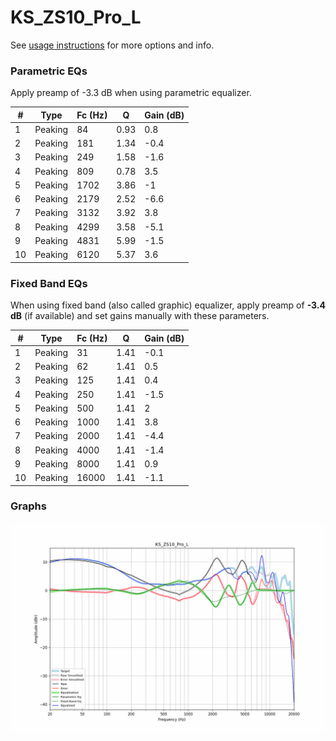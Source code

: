 # KS_ZS10_Pro_L
See [usage instructions](https://github.com/jaakkopasanen/AutoEq#usage) for more options and info.

### Parametric EQs
Apply preamp of -3.3 dB when using parametric equalizer.

|   # | Type    |   Fc (Hz) |    Q |   Gain (dB) |
|-----|---------|-----------|------|-------------|
|   1 | Peaking |        84 | 0.93 |         0.8 |
|   2 | Peaking |       181 | 1.34 |        -0.4 |
|   3 | Peaking |       249 | 1.58 |        -1.6 |
|   4 | Peaking |       809 | 0.78 |         3.5 |
|   5 | Peaking |      1702 | 3.86 |        -1   |
|   6 | Peaking |      2179 | 2.52 |        -6.6 |
|   7 | Peaking |      3132 | 3.92 |         3.8 |
|   8 | Peaking |      4299 | 3.58 |        -5.1 |
|   9 | Peaking |      4831 | 5.99 |        -1.5 |
|  10 | Peaking |      6120 | 5.37 |         3.6 |

### Fixed Band EQs
When using fixed band (also called graphic) equalizer, apply preamp of **-3.4 dB** (if available) and set gains manually with these parameters.

|   # | Type    |   Fc (Hz) |    Q |   Gain (dB) |
|-----|---------|-----------|------|-------------|
|   1 | Peaking |        31 | 1.41 |        -0.1 |
|   2 | Peaking |        62 | 1.41 |         0.5 |
|   3 | Peaking |       125 | 1.41 |         0.4 |
|   4 | Peaking |       250 | 1.41 |        -1.5 |
|   5 | Peaking |       500 | 1.41 |         2   |
|   6 | Peaking |      1000 | 1.41 |         3.8 |
|   7 | Peaking |      2000 | 1.41 |        -4.4 |
|   8 | Peaking |      4000 | 1.41 |        -1.4 |
|   9 | Peaking |      8000 | 1.41 |         0.9 |
|  10 | Peaking |     16000 | 1.41 |        -1.1 |

### Graphs
![](./KS_ZS10_Pro_L.png)
